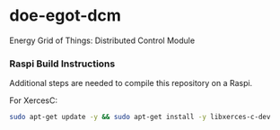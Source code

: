 # doe-egot-dcm
Energy Grid of Things: Distributed Control Module

### Raspi Build Instructions
Additional steps are needed to compile this repository on a Raspi.

For XercesC: 
```bash
sudo apt-get update -y && sudo apt-get install -y libxerces-c-dev
```
